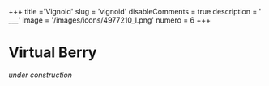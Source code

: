+++
title ='Vignoid'
slug = 'vignoid'
disableComments = true
description = '  ___'
image = '/images/icons/4977210_l.png'
numero = 6
+++


# Virtual Berry

*under construction*

